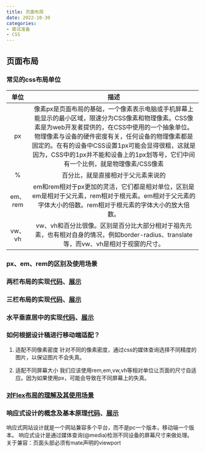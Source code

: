 ```yaml
---
title: 页面布局
date: 2022-10-30
categories: 
- 面试准备
- CSS
---
```


## 页面布局

### 常见的css布局单位

|单位|描述|
|:----:|:----:|
|px|像素px是页面布局的基础，一个像素表示电脑或手机屏幕上能显示的最小区域，限速分为CSS像素和物理像素。CSS像素是为web开发者提供的，在CSS中使用的一个抽象单位。物理像素与设备的硬件密度有关，任何设备的物理像素都是固定的。在有的设备中CSS设置1px可能会显得很粗，这就是因为，CSS中的1px并不能和设备上的1px划等号，它们中间有一个比例，就是物理像素/CSS像素|
|%|百分比，就是直接相对于父元素来说的|
|em、rem|em和rem相对于px更加的灵活，它们都是相对单位，区别是em是相对于父元素，rem相对于根元素。em相对于父元素的字体大小的倍数。rem相对于根元素的字体大小的放大倍数。|
|vw、vh|vw、vh和百分比很像。区别是百分比大部分相对于祖先元素，也有相对自身的情况，例如border-radius、translate等，而vw、vh是相对于视窗的尺寸。|

### px、em、rem的区别及使用场景

### 两栏布局的实现[代码](../../Test/interview/CSS/%E4%B8%A4%E6%A0%8F%E5%B8%83%E5%B1%80.html)、[展示](https://gulinga.github.io/1514-blog/Test/interview/CSS/%E4%B8%A4%E6%A0%8F%E5%B8%83%E5%B1%80.html)

### 三栏布局的实现[代码](../../Test/interview/CSS/%E4%B8%89%E6%A0%8F%E5%B8%83%E5%B1%80.html)、[展示](https://gulinga.github.io/1514-blog/Test/interview/CSS/%E4%B8%89%E6%A0%8F%E5%B8%83%E5%B1%80.html)

### 水平垂直居中的实现[代码](../../Test/interview/CSS/%E6%B0%B4%E5%B9%B3%E5%9E%82%E7%9B%B4%E5%B1%85%E4%B8%AD.html)、[展示](https://gulinga.github.io/1514-blog/Test/interview/CSS/%E6%B0%B4%E5%B9%B3%E5%9E%82%E7%9B%B4%E5%B1%85%E4%B8%AD.html)

### 如何根据设计稿进行移动端适配？
1. 适配不同像素密度
针对不同的像素密度，通过css的媒体查询选择不同精度的图片，以保证图片不会失真。

2. 适配不同屏幕大小
我们应该使用rem,em,vw,vh等相对单位让页面的尺寸自适应。因为如果使用px，可能会导致在不同屏幕上的失真。

### [对Flex布局的理解及其使用场景](../../technology/flex%E5%B8%83%E5%B1%80.md)

###  响应式设计的概念及基本原理[代码](../../Test/interview/CSS/%E5%AA%92%E4%BD%93%E6%9F%A5%E8%AF%A2.html)、[展示](https://gulinga.github.io/1514-blog/Test/interview/CSS/%E5%AA%92%E4%BD%93%E6%9F%A5%E8%AF%A2.html)
响应式网站设计就是一个网站兼容多个平台，而不是pc一个版本，移动端一个版本。
响应式设计是通过媒体查询(@media)检测不同设备的屏幕尺寸来做处理。
关于兼容：页面头部必须有mate声明的viewport